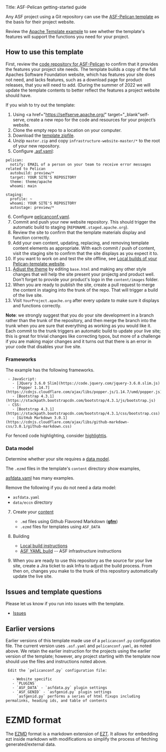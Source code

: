 Title: ASF-Pelican getting-started guide

Any ASF project using a Git repository can use the [ASF-Pelican template](asf-pelican.html) as the basis for their project website. 

Review the [Apache Template example](https://template.staged.apache.org/) to see whether the template's features will support the functions you need for your project.


## How to use this template

First, review the <a href="https://github.com/apache/template-site" target="_blank">code repository for ASF-Pelican</a> to confirm that it provides the features your project site needs. The template builds a copy of the full Apaches Software Foundation website, which has features your site does not need, and lacks features, such as a download page for product releases, that you will need to add. (During the summer of 2022 we will update the template contents to better reflect the features a project website should have.



If you wish to try out the template:

  1. Using <a href="https://selfserve.apache.org/" target="_blank"self-serve</a>, create a new repo for the code and resources for your project’s website.
  2. Clone the empty repo to a location on your computer.
  3. Download the <a href="https://github.com/apache/infrastructure-website/archive/refs/heads/master.zip">template zipfile</a>.
  4. Unzip `master.zip` and copy `infrastructure-website-master/*`  to the root of your new repository.
  5. Configure <a href="https://cwiki.apache.org/confluence/display/INFRA/Git+-+.asf.yaml+features" target="_blank">.asf.yaml</a>:

```
pelican:
  notify: EMAIL of a person on your team to receive error messages related to Pelican
  autobuild: preview/*
  target: YOUR SITE'S REPOSITORY
  theme: theme/apache
  whoami: main

staging:
  profile: ~
  whoami: YOUR SITE'S REPOSITORY
  autostage: preview/*
```

  6. Configure <a href="https://infra.apache.org/asf-pelican-config.html" target="_blank">pelicanconf.yaml</a>.
  7. Commit and push your new website repository. This should trigger the automatic build to staging (`REPONAME.staged.apache.org`).
  8. Review the site to confirm that the template materials display and function correctly.
  9. Add your own content, updating, replacing, and removing template content elements as appropriate. With each commit / push of content, visit the staging site to confirm that the site displays as you expect it to.
  10. If you want to work on and test the site offline, see <a href="https://github.com/apache/infrastructure-website/blob/master/content/pages/asf-pelican-local.html" target="_blank">Local builds of your Pelican-template website</a>.
  11. <a href="https://infra.apache.org/asf-pelican-theme.html" target="_blank">Adjust the theme</a> by editing `base.html` and making any other style changes that will help the site present your projectg and product well. Don't forget to provide your product's logo in the `content/images` folder.
  12. When you are ready to publish the site, create a pull request to merge the content in staging into the trunk of the repo. That will trigger a build of the live site.
  13. Visit `YourProject.apache.org` after every update to make sure it displays and functions correctly.

**Note**: we strongly suggest that you do your site development in a branch rather than the trunk of the repository, and then merge the branch into the trunk when you are sure that everything as working as you would like it. Each commit to the trunk triggers an automatic build to update your live site; this is great for trivial changes like correcting typos, but more of a challenge if you are making major changes and it turns out that there is an error in your code that disables your live site. 

### Frameworks

The example has the following frameworks.

     - JavaScript:
       - [JQuery 3.6.0 Slim](https://code.jquery.com/jquery-3.6.0.slim.js)
       - [Popper 1.14.7](https://cdnjs.cloudflare.com/ajax/libs/popper.js/1.14.7/umd/popper.js)
       - [Bootstrap 4.3.1](https://stackpath.bootstrapcdn.com/bootstrap/4.3.1/js/bootstrap.js)
     - CSS:
       - [Bootstrap 4.3.1](https://stackpath.bootstrapcdn.com/bootstrap/4.3.1/css/bootstrap.css)
       - [GitHub Markdown 3.0.1](https://cdnjs.cloudflare.com/ajax/libs/github-markdown-css/3.0.1/github-markdown.css)

For fenced code highlighting, consider <a href="https://highlightjs.org" target="_blank">highlightjs</a>.

### Data model

Determine whether your site requires a [data model](https://infra.apache.org/asf-pelican-data.html).

The `.ezmd` files in the template's `content` directory show examples,

<a href="https://github.com/apache/template-site/blob/main/asfdata.yaml" target="_blank">asfdata.yaml</a> has many examples.

Remove the following if you do not need a data model:
  - `asfdata.yaml`
  - `data/eccn` directory


7. Create your [content](content) 

   - `.md` files using Github Flavored Markdown ([**gfm**](https://infra.apache.org/gfm.html))
   - `.ezmd` files for templates using `ASF_DATA`

8. Building

   - [Local build instructions](https://infra.apache.org/asf-pelican-local.html)
   - [ASF YAML build](.asf.yaml) -- ASF infrastructure instructions

9. When you are ready to use this repository as the source for your live site, create a Jira ticket to ask Infra to adjust the build process. From then on, changes you make to the trunk of this repository automatically update the live site.

## Issues and template questions

Please let us know if you run into issues with the template.

   - [Issues](https://github.com/apache/template-site/issues)

## Earlier versions

Earlier versions of this template made use of a `pelicanconf.py` configuration file. The current version uses `.asf.yaml` and `pelicanconf.yaml`, as noted above. We retain the earlier instruction for the projects using the earlier version of the template; however, any project starting with the template now should use the files and instructions noted above.

```
 Edit the `pelicanconf.py` configuration file:

   - Website specific
   - `PLUGINS`
   - `ASF_DATA` - `asfdata.py` plugin settings
   - `ASF_GENID` - `asfgenid.py` plugin settings
     `asfgenid.py` performs a series of html fixups including permalinks, heading ids, and table of contents
```

# EZMD format

The [EZMD](https://infra.apache.org/asf-pelican-build.html#ezmd) format is a markdown extension of [EZT](https://github.com/gstein/ezt/blob/wiki/Syntax.md). 
It allows for embedding ezt inside markdown with modifications so simplify the process of fetching generated/external data.

